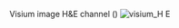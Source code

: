 Visium image H&E channel ()
![visium_H E](https://github.com/user-attachments/assets/f7963093-1f31-4682-884a-7a9cc59fff7a)
